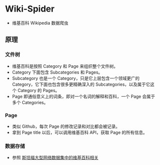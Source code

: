 # Wiki-Spider
- 维基百科 Wikipedia 数据爬虫

## 原理
### 文件树
- 维基百科是按照 Category 和 Page 来组织整个文件树。
- Category 下面包含 Subcategories 和 Pages。
- Subcategory 也是一个 Category，只是它上层包含一个领域更广的 Category，它下面也包含很多更精确深入的 Subcategories，以及属于它这个 Category 的 Pages。
- Page 即通俗意义上的词条，即对一个名词的解释和百科，一个 Page 会属于多个 Categories。

### Page
- 类似 Github，每次 Page 的修改记录和对比都会被记录。
- 拿到 Page title 以后，可以调用维基百科 API，获取 Page 的所有信息。

### 数据存储
- 参照 [斯坦福大型网络数据集中的维基百科相关](https://snap.stanford.edu/data/wiki-meta.html)